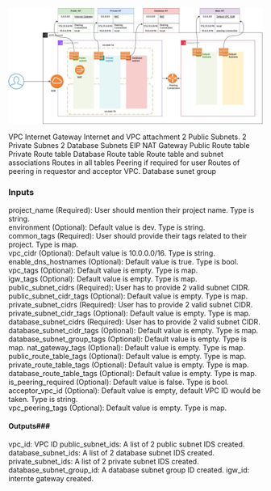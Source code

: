 

![alt text](vpc-1.jpg)


VPC 
Internet Gateway 
Internet and VPC attachment 
2 Public Subnets. 
2 Private Subnes 
2 Database Subnets 
EIP 
NAT Gateway 
Public Route table 
Private Route table 
Database Route table 
Route table and subnet associations 
Routes in all tables 
Peering if required for user 
Routes of peering in requestor and acceptor VPC. 
Database sunet group 

### Inputs 


project_name (Required): User should mention their project name. Type is string.   
environment (Optional): Default value is dev. Type is string.    
common_tags (Required): User should provide their tags related to their project. Type is map.   
vpc_cidr (Optional): Default value is 10.0.0.0/16. Type is string.   
enable_dns_hostnames (Optional): Default value is true. Type is bool.   
vpc_tags (Optional): Default value is empty. Type is map.     
igw_tags (Optional): Default value is empty. Type is map.    
public_subnet_cidrs (Required): User has to provide 2 valid subnet CIDR. 
public_subnet_cidr_tags (Optional): Default value is empty. Type is map. 
private_subnet_cidrs (Required): User has to provide 2 valid subnet CIDR. 
private_subnet_cidr_tags (Optional): Default value is empty. Type is map. 
database_subnet_cidrs (Required): User has to provide 2 valid subnet CIDR. 
database_subnet_cidr_tags (Optional): Default value is empty. Type is map. 
database_subnet_group_tags (Optional): Default value is empty. Type is map. 
nat_gateway_tags (Optional): Default value is empty. Type is map. 
public_route_table_tags (Optional): Default value is empty. Type is map. 
private_route_table_tags (Optional): Default value is empty. Type is map. 
database_route_table_tags (Optional): Default value is empty. Type is map. 
is_peering_required (Optional): Default value is false. Type is bool. 
acceptor_vpc_id (Optional): Default value is empty, default VPC ID would be taken. Type is string.  
vpc_peering_tags (Optional): Default value is empty. Type is map.  

#### Outputs###

vpc_id: VPC ID 
public_subnet_ids: A list of 2 public subnet IDS created.  
database_subnet_ids: A list of 2 database subnet IDS created. 
private_subnet_ids: A list of 2 private subnet IDS created. 
database_subnet_group_id: A database subnet group ID created. 
igw_id: internte gateway created. 
